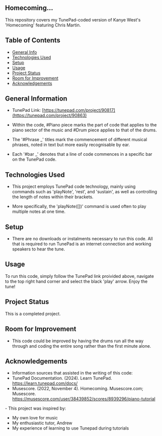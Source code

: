 ## Homecoming...
This repository covers my TunePad-coded version of Kanye West's 'Homecoming' featuring Chris Martin.

## Table of Contents
* [General Info](#general-information)
* [Technologies Used](#technologies-used)
* [Setup](#setup)
* [Usage](#usage)
* [Project Status](#project-status)
* [Room for Improvement](#room-for-improvement)
* [Acknowledgements](#acknowledgements)


## General Information

- TunePad Link: [https://tunepad.com/project/90817](https://tunepad.com/project/90863)
  
- Within the code, #Piano piece marks the part of code that applies to the piano sector of the music and #Drum piece applies to that of the drums.

- The '#Phrase _' titles mark the commencement of different musical phrases, noted in text but more easily recognisable by ear.

- Each '#bar _' denotes that a line of code commences in a specific bar on the TunePad code.


## Technologies Used

- This project employs TunePad code technology, mainly using commands such as 'playNote', 'rest', and 'sustain', as well as controlling the length of notes within their brackets.

- More specifically, the 'playNote([])' command is used often to play multiple notes at one time.


## Setup

- There are no downloads or instalments necessary to run this code. All that is required to run TunePad is an internet connection and working speakers to hear the tune.


## Usage

To run this code, simply follow the TunePad link proivided above, navigate to the top right hand corner and select the black 'play' arrow. Enjoy the tune!


## Project Status

This is a completed project.


## Room for Improvement

- This code could be improved by having the drums run all the way through and coding the entire song rather than the first minute alone.


## Acknowledgements

- Information sources that assisted in the writing of this code:
-  TunePad Documentation. (2024). Learn TunePad. https://learn.tunepad.com/docs/
-  Musescore. (2022, November 4). Homecoming. Musescore.com; Musescore. https://musescore.com/user/38439852/scores/8939296/piano-tutorial

‌- This project was inspired by:
- My own love for music
- My enthusiastic tutor, Andrew
- My experience of learning to use Tunepad during tutorials
